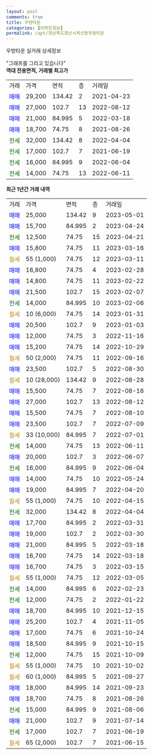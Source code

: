 ```yaml
---
layout: post
comments: true
title: 우방타운
categories: [아파트정보]
permalink: /apt/경상북도경산시옥산동우방타운
---
```


우방타운 실거래 상세정보

<script type="text/javascript">
  google.charts.load('current', {'packages':['line', 'corechart']});
  google.charts.setOnLoadCallback(drawChart);

  function drawChart() {
    var data = new google.visualization.DataTable();
    data.addColumn('date', '거래일');
    data.addColumn('number', "매매");
    data.addColumn('number', "전세");
    data.addColumn('number', "전매");

    data.addRows([[new Date(Date.parse("2023-05-01")), 25000, null, null], [new Date(Date.parse("2023-04-24")), 15700, null, null], [new Date(Date.parse("2023-04-21")), null, 12500, null], [new Date(Date.parse("2023-03-16")), 15800, null, null], [new Date(Date.parse("2023-03-11")), null, null, null], [new Date(Date.parse("2023-02-28")), 16800, null, null], [new Date(Date.parse("2023-02-22")), 14800, null, null], [new Date(Date.parse("2023-02-07")), 21500, null, null], [new Date(Date.parse("2023-02-06")), null, 14000, null], [new Date(Date.parse("2023-01-31")), null, null, null], [new Date(Date.parse("2023-01-03")), 20500, null, null], [new Date(Date.parse("2022-11-16")), 12000, null, null], [new Date(Date.parse("2022-10-29")), 15200, null, null], [new Date(Date.parse("2022-09-16")), null, null, null], [new Date(Date.parse("2022-08-30")), 23500, null, null], [new Date(Date.parse("2022-08-28")), null, null, null], [new Date(Date.parse("2022-08-16")), 15500, null, null], [new Date(Date.parse("2022-08-12")), 27000, null, null], [new Date(Date.parse("2022-08-10")), 15500, null, null], [new Date(Date.parse("2022-07-09")), 23500, null, null], [new Date(Date.parse("2022-07-01")), null, null, null], [new Date(Date.parse("2022-06-11")), null, 14000, null], [new Date(Date.parse("2022-06-07")), 20000, null, null], [new Date(Date.parse("2022-06-04")), null, 16000, null], [new Date(Date.parse("2022-05-24")), 14000, null, null], [new Date(Date.parse("2022-04-20")), 19000, null, null], [new Date(Date.parse("2022-04-15")), null, null, null], [new Date(Date.parse("2022-04-04")), null, 32000, null], [new Date(Date.parse("2022-03-31")), 17700, null, null], [new Date(Date.parse("2022-03-30")), 19000, null, null], [new Date(Date.parse("2022-03-18")), 21000, null, null], [new Date(Date.parse("2022-03-18")), 16700, null, null], [new Date(Date.parse("2022-03-15")), 16700, null, null], [new Date(Date.parse("2022-03-05")), null, null, null], [new Date(Date.parse("2022-02-23")), null, 14000, null], [new Date(Date.parse("2022-01-22")), null, 12000, null], [new Date(Date.parse("2021-12-15")), 18700, null, null], [new Date(Date.parse("2021-11-05")), 25200, null, null], [new Date(Date.parse("2021-10-24")), 17000, null, null], [new Date(Date.parse("2021-10-15")), 18500, null, null], [new Date(Date.parse("2021-10-09")), null, 12000, null], [new Date(Date.parse("2021-10-02")), null, null, null], [new Date(Date.parse("2021-09-27")), null, null, null], [new Date(Date.parse("2021-09-23")), 18000, null, null], [new Date(Date.parse("2021-08-26")), 18700, null, null], [new Date(Date.parse("2021-08-06")), null, 15000, null], [new Date(Date.parse("2021-07-14")), 21000, null, null], [new Date(Date.parse("2021-06-19")), null, 17000, null], [new Date(Date.parse("2021-06-15")), null, null, null]]);

    var options = {
      hAxis: {
        format: 'yyyy/MM/dd'
      },    
      lineWidth: 0,
      pointsVisible: true,    
      title: '최근 1년간 유형별 실거래가 분포',
      legend: { position: 'bottom' }
    };

    var formatter = new google.visualization.NumberFormat({pattern:'###,###'} );
    formatter.format(data, 1);
    formatter.format(data, 2);
    
    setTimeout(function() {
        var chart = new google.visualization.LineChart(document.getElementById('columnchart_material'));
        chart.draw(data, (options));
        document.getElementById('loading').style.display = 'none';
    }, 200);
  }
</script>


<div id="loading" style="z-index:20; display: block; margin-left: 0px">"그래프를 그리고 있습니다"</div>
<div id="columnchart_material" style="width: 95%; margin-left: 0px; display: block"></div>
<!-- contents start -->
<b>역대 전용면적, 거래별 최고가</b>
<table class="sortable">
    <tr>
      <td>거래</td>
      <td>가격</td>
      <td>면적</td>
      <td>층</td>
      <td>거래일</td>
    </tr>
        <tr>
          <td><a style="color: blue">매매</a></td>
          <td>29,200</td>
          <td>134.42</td>
          <td>2</td>
          <td>2021-04-23</td>
        </tr>            <tr>
          <td><a style="color: blue">매매</a></td>
          <td>27,000</td>
          <td>102.7</td>
          <td>13</td>
          <td>2022-08-12</td>
        </tr>            <tr>
          <td><a style="color: blue">매매</a></td>
          <td>21,000</td>
          <td>84.995</td>
          <td>5</td>
          <td>2022-03-18</td>
        </tr>            <tr>
          <td><a style="color: blue">매매</a></td>
          <td>18,700</td>
          <td>74.75</td>
          <td>8</td>
          <td>2021-08-26</td>
        </tr>        
        <tr>
              <td><a style="color: darkgreen">전세</a></td>
              <td>32,000</td>
              <td>134.42</td>
              <td>8</td>
              <td>2022-04-04</td>
            </tr>            <tr>
              <td><a style="color: darkgreen">전세</a></td>
              <td>17,000</td>
              <td>102.7</td>
              <td>7</td>
              <td>2021-06-19</td>
            </tr>            <tr>
              <td><a style="color: darkgreen">전세</a></td>
              <td>16,000</td>
              <td>84.995</td>
              <td>9</td>
              <td>2022-06-04</td>
            </tr>            <tr>
              <td><a style="color: darkgreen">전세</a></td>
              <td>14,000</td>
              <td>74.75</td>
              <td>13</td>
              <td>2022-06-11</td>
            </tr>        
    
</table>

<b>최근 1년간 거래 내역</b>

<table class="sortable">
    <tr>
      <td>거래</td>
      <td>가격</td>
      <td>면적</td>
      <td>층</td>
      <td>거래일</td>
    </tr>
    <tr>
      <td><a style="color: blue">매매</a></td>
      <td>25,000</td>
      <td>134.42</td>
      <td>9</td>
      <td>2023-05-01</td>
    </tr>          <tr>
      <td><a style="color: blue">매매</a></td>
      <td>15,700</td>
      <td>84.995</td>
      <td>2</td>
      <td>2023-04-24</td>
    </tr>          <tr>
      <td><a style="color: darkgreen">전세</a></td>
      <td>12,500</td>
      <td>74.75</td>
      <td>15</td>
      <td>2023-04-21</td>
    </tr>          <tr>
      <td><a style="color: blue">매매</a></td>
      <td>15,800</td>
      <td>74.75</td>
      <td>11</td>
      <td>2023-03-16</td>
    </tr>          <tr>
      <td><a style="color: darkgoldenrod">월세</a></td>
      <td>55 (1,000)</td>
      <td>74.75</td>
      <td>12</td>
      <td>2023-03-11</td>
    </tr>          <tr>
      <td><a style="color: blue">매매</a></td>
      <td>16,800</td>
      <td>74.75</td>
      <td>4</td>
      <td>2023-02-28</td>
    </tr>          <tr>
      <td><a style="color: blue">매매</a></td>
      <td>14,800</td>
      <td>74.75</td>
      <td>11</td>
      <td>2023-02-22</td>
    </tr>          <tr>
      <td><a style="color: blue">매매</a></td>
      <td>21,500</td>
      <td>102.7</td>
      <td>15</td>
      <td>2023-02-07</td>
    </tr>          <tr>
      <td><a style="color: darkgreen">전세</a></td>
      <td>14,000</td>
      <td>84.995</td>
      <td>10</td>
      <td>2023-02-06</td>
    </tr>          <tr>
      <td><a style="color: darkgoldenrod">월세</a></td>
      <td>10 (6,000)</td>
      <td>74.75</td>
      <td>14</td>
      <td>2023-01-31</td>
    </tr>          <tr>
      <td><a style="color: blue">매매</a></td>
      <td>20,500</td>
      <td>102.7</td>
      <td>9</td>
      <td>2023-01-03</td>
    </tr>          <tr>
      <td><a style="color: blue">매매</a></td>
      <td>12,000</td>
      <td>74.75</td>
      <td>3</td>
      <td>2022-11-16</td>
    </tr>          <tr>
      <td><a style="color: blue">매매</a></td>
      <td>15,200</td>
      <td>74.75</td>
      <td>14</td>
      <td>2022-10-29</td>
    </tr>          <tr>
      <td><a style="color: darkgoldenrod">월세</a></td>
      <td>50 (2,000)</td>
      <td>74.75</td>
      <td>11</td>
      <td>2022-09-16</td>
    </tr>          <tr>
      <td><a style="color: blue">매매</a></td>
      <td>23,500</td>
      <td>102.7</td>
      <td>5</td>
      <td>2022-08-30</td>
    </tr>          <tr>
      <td><a style="color: darkgoldenrod">월세</a></td>
      <td>10 (28,000)</td>
      <td>134.42</td>
      <td>9</td>
      <td>2022-08-28</td>
    </tr>          <tr>
      <td><a style="color: blue">매매</a></td>
      <td>15,500</td>
      <td>74.75</td>
      <td>7</td>
      <td>2022-08-16</td>
    </tr>          <tr>
      <td><a style="color: blue">매매</a></td>
      <td>27,000</td>
      <td>102.7</td>
      <td>13</td>
      <td>2022-08-12</td>
    </tr>          <tr>
      <td><a style="color: blue">매매</a></td>
      <td>15,500</td>
      <td>74.75</td>
      <td>7</td>
      <td>2022-08-10</td>
    </tr>          <tr>
      <td><a style="color: blue">매매</a></td>
      <td>23,500</td>
      <td>102.7</td>
      <td>7</td>
      <td>2022-07-09</td>
    </tr>          <tr>
      <td><a style="color: darkgoldenrod">월세</a></td>
      <td>33 (10,000)</td>
      <td>84.995</td>
      <td>7</td>
      <td>2022-07-01</td>
    </tr>          <tr>
      <td><a style="color: darkgreen">전세</a></td>
      <td>14,000</td>
      <td>74.75</td>
      <td>13</td>
      <td>2022-06-11</td>
    </tr>          <tr>
      <td><a style="color: blue">매매</a></td>
      <td>20,000</td>
      <td>102.7</td>
      <td>3</td>
      <td>2022-06-07</td>
    </tr>          <tr>
      <td><a style="color: darkgreen">전세</a></td>
      <td>16,000</td>
      <td>84.995</td>
      <td>9</td>
      <td>2022-06-04</td>
    </tr>          <tr>
      <td><a style="color: blue">매매</a></td>
      <td>14,000</td>
      <td>74.75</td>
      <td>10</td>
      <td>2022-05-24</td>
    </tr>          <tr>
      <td><a style="color: blue">매매</a></td>
      <td>19,000</td>
      <td>84.995</td>
      <td>7</td>
      <td>2022-04-20</td>
    </tr>          <tr>
      <td><a style="color: darkgoldenrod">월세</a></td>
      <td>55 (1,000)</td>
      <td>74.75</td>
      <td>10</td>
      <td>2022-04-15</td>
    </tr>          <tr>
      <td><a style="color: darkgreen">전세</a></td>
      <td>32,000</td>
      <td>134.42</td>
      <td>8</td>
      <td>2022-04-04</td>
    </tr>          <tr>
      <td><a style="color: blue">매매</a></td>
      <td>17,700</td>
      <td>84.995</td>
      <td>2</td>
      <td>2022-03-31</td>
    </tr>          <tr>
      <td><a style="color: blue">매매</a></td>
      <td>19,000</td>
      <td>102.7</td>
      <td>2</td>
      <td>2022-03-30</td>
    </tr>          <tr>
      <td><a style="color: blue">매매</a></td>
      <td>21,000</td>
      <td>84.995</td>
      <td>5</td>
      <td>2022-03-18</td>
    </tr>          <tr>
      <td><a style="color: blue">매매</a></td>
      <td>16,700</td>
      <td>74.75</td>
      <td>14</td>
      <td>2022-03-18</td>
    </tr>          <tr>
      <td><a style="color: blue">매매</a></td>
      <td>16,700</td>
      <td>74.75</td>
      <td>3</td>
      <td>2022-03-15</td>
    </tr>          <tr>
      <td><a style="color: darkgoldenrod">월세</a></td>
      <td>55 (1,000)</td>
      <td>74.75</td>
      <td>12</td>
      <td>2022-03-05</td>
    </tr>          <tr>
      <td><a style="color: darkgreen">전세</a></td>
      <td>14,000</td>
      <td>84.995</td>
      <td>6</td>
      <td>2022-02-23</td>
    </tr>          <tr>
      <td><a style="color: darkgreen">전세</a></td>
      <td>12,000</td>
      <td>74.75</td>
      <td>2</td>
      <td>2022-01-22</td>
    </tr>          <tr>
      <td><a style="color: blue">매매</a></td>
      <td>18,700</td>
      <td>84.995</td>
      <td>10</td>
      <td>2021-12-15</td>
    </tr>          <tr>
      <td><a style="color: blue">매매</a></td>
      <td>25,200</td>
      <td>102.7</td>
      <td>4</td>
      <td>2021-11-05</td>
    </tr>          <tr>
      <td><a style="color: blue">매매</a></td>
      <td>17,000</td>
      <td>74.75</td>
      <td>6</td>
      <td>2021-10-24</td>
    </tr>          <tr>
      <td><a style="color: blue">매매</a></td>
      <td>18,500</td>
      <td>84.995</td>
      <td>9</td>
      <td>2021-10-15</td>
    </tr>          <tr>
      <td><a style="color: darkgreen">전세</a></td>
      <td>12,000</td>
      <td>74.75</td>
      <td>15</td>
      <td>2021-10-09</td>
    </tr>          <tr>
      <td><a style="color: darkgoldenrod">월세</a></td>
      <td>55 (1,000)</td>
      <td>74.75</td>
      <td>10</td>
      <td>2021-10-02</td>
    </tr>          <tr>
      <td><a style="color: darkgoldenrod">월세</a></td>
      <td>60 (1,000)</td>
      <td>84.995</td>
      <td>5</td>
      <td>2021-09-27</td>
    </tr>          <tr>
      <td><a style="color: blue">매매</a></td>
      <td>18,000</td>
      <td>84.995</td>
      <td>14</td>
      <td>2021-09-23</td>
    </tr>          <tr>
      <td><a style="color: blue">매매</a></td>
      <td>18,700</td>
      <td>74.75</td>
      <td>8</td>
      <td>2021-08-26</td>
    </tr>          <tr>
      <td><a style="color: darkgreen">전세</a></td>
      <td>15,000</td>
      <td>84.995</td>
      <td>9</td>
      <td>2021-08-06</td>
    </tr>          <tr>
      <td><a style="color: blue">매매</a></td>
      <td>21,000</td>
      <td>102.7</td>
      <td>9</td>
      <td>2021-07-14</td>
    </tr>          <tr>
      <td><a style="color: darkgreen">전세</a></td>
      <td>17,000</td>
      <td>102.7</td>
      <td>7</td>
      <td>2021-06-19</td>
    </tr>          <tr>
      <td><a style="color: darkgoldenrod">월세</a></td>
      <td>65 (2,000)</td>
      <td>102.7</td>
      <td>7</td>
      <td>2021-06-15</td>
    </tr>      </table>
<!-- contents end -->    

